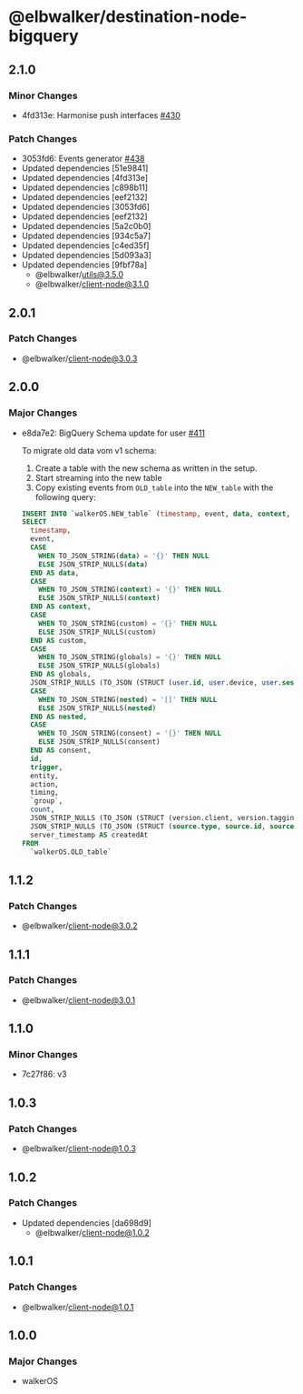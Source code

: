 # @elbwalker/destination-node-bigquery

## 2.1.0

### Minor Changes

- 4fd313e: Harmonise push interfaces
  [#430](https://github.com/elbwalker/walkerOS/issues/430)

### Patch Changes

- 3053fd6: Events generator
  [#438](https://github.com/elbwalker/walkerOS/issues/438)
- Updated dependencies [51e9841]
- Updated dependencies [4fd313e]
- Updated dependencies [c898b11]
- Updated dependencies [eef2132]
- Updated dependencies [3053fd6]
- Updated dependencies [eef2132]
- Updated dependencies [5a2c0b0]
- Updated dependencies [934c5a7]
- Updated dependencies [c4ed35f]
- Updated dependencies [5d093a3]
- Updated dependencies [9fbf78a]
  - @elbwalker/utils@3.5.0
  - @elbwalker/client-node@3.1.0

## 2.0.1

### Patch Changes

- @elbwalker/client-node@3.0.3

## 2.0.0

### Major Changes

- e8da7e2: BigQuery Schema update for user
  [#411](https://github.com/elbwalker/walkerOS/issues/411)

  To migrate old data vom v1 schema:

  1. Create a table with the new schema as written in the setup.
  2. Start streaming into the new table
  3. Copy existing events from `OLD_table` into the `NEW_table` with the
     following query:

  ```sql
  INSERT INTO `walkerOS.NEW_table` (timestamp, event, data, context, custom, globals, user, nested, consent, id, trigger, entity, action, timing, `group`, count, version, source, createdAt)
  SELECT
    timestamp,
    event,
    CASE
      WHEN TO_JSON_STRING(data) = '{}' THEN NULL
      ELSE JSON_STRIP_NULLS(data)
    END AS data,
    CASE
      WHEN TO_JSON_STRING(context) = '{}' THEN NULL
      ELSE JSON_STRIP_NULLS(context)
    END AS context,
    CASE
      WHEN TO_JSON_STRING(custom) = '{}' THEN NULL
      ELSE JSON_STRIP_NULLS(custom)
    END AS custom,
    CASE
      WHEN TO_JSON_STRING(globals) = '{}' THEN NULL
      ELSE JSON_STRIP_NULLS(globals)
    END AS globals,
    JSON_STRIP_NULLS (TO_JSON (STRUCT (user.id, user.device, user.session))) AS user,
    CASE
      WHEN TO_JSON_STRING(nested) = '[]' THEN NULL
      ELSE JSON_STRIP_NULLS(nested)
    END AS nested,
    CASE
      WHEN TO_JSON_STRING(consent) = '{}' THEN NULL
      ELSE JSON_STRIP_NULLS(consent)
    END AS consent,
    id,
    trigger,
    entity,
    action,
    timing,
    `group`,
    count,
    JSON_STRIP_NULLS (TO_JSON (STRUCT (version.client, version.tagging))) AS version,
    JSON_STRIP_NULLS (TO_JSON (STRUCT (source.type, source.id, source.previous_id))) AS source,
    server_timestamp AS createdAt
  FROM
    `walkerOS.OLD_table`
  ```

## 1.1.2

### Patch Changes

- @elbwalker/client-node@3.0.2

## 1.1.1

### Patch Changes

- @elbwalker/client-node@3.0.1

## 1.1.0

### Minor Changes

- 7c27f86: v3

## 1.0.3

### Patch Changes

- @elbwalker/client-node@1.0.3

## 1.0.2

### Patch Changes

- Updated dependencies [da698d9]
  - @elbwalker/client-node@1.0.2

## 1.0.1

### Patch Changes

- @elbwalker/client-node@1.0.1

## 1.0.0

### Major Changes

- walkerOS
